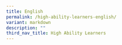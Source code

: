 ```yaml
---
title: English
permalink: /high-ability-learners-english/
variant: markdown
description: ""
third_nav_title: High Ability Learners
---
```


